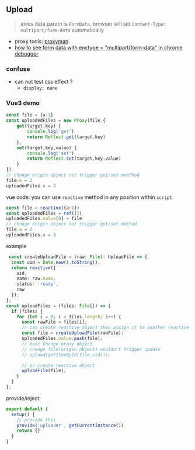## Upload
> axios data param is `FormData`, browser will set `Content-Type: multipart/form-data` automatically


* proxy tools: [proxyman](https://proxyman.io/)
* [how to see form data with enctype = "multipart/form-data" in chrome debugger](https://stackoverflow.com/questions/55743964/how-to-see-form-data-with-enctype-multipart-form-data-in-chrome-debugger)

### confuse

* can not test css effect ?
  * `display: none`

### Vue3 demo


```js
const file = {a:1}
const uploadedFiles = new Proxy(file,{
    get(target,key) {
        console.log('get')
        return Reflect.get(target,key)
    },
    set(target,key,value) {
        console.log('set')
        return Reflect.set(target,key,value)
    }
})
// chnage origin object not trigger get/set meethod
file.a = 2
uploadedFiles.a = 3
```

vue code: you can use `reactive` method in any position within `script`
```js
const file = reactive({a:1})
const uploadedFiles = ref([])
uploadedFiles.value[0] = file
// chnage origin object not trigger get/set method
file.a = 2
uploadedFiles.a = 3
```


example
```ts
 const createUploadFile = (raw: File): UploadFile => {
  const uid = Date.now().toString();
  return reactive({
    uid,
    name: raw.name,
    status: 'ready',
    raw
  });
};
const uploadFiles = (files: File[]) => {
  if (files) {
    for (let i = 0; i < files.length; i++) {
      const rawFile = files[i];
      // can create reactive object then assign it to another reactive object
      const file = createUploadFile(rawFile);
      uploadedFiles.value.push(file);
      // must change proxy object
      // change file(origin object) wouldn't trigger update
      // upload(getItemById(file.uid)!);

      // or create reactive object
      uploadFile(file);
    }
  }
};
```

provide/inject:
```ts
export default {
  setup() {
    // provide this
    provide('uploader', getCurrentInstance())
    return {} 
  }  
}
```
